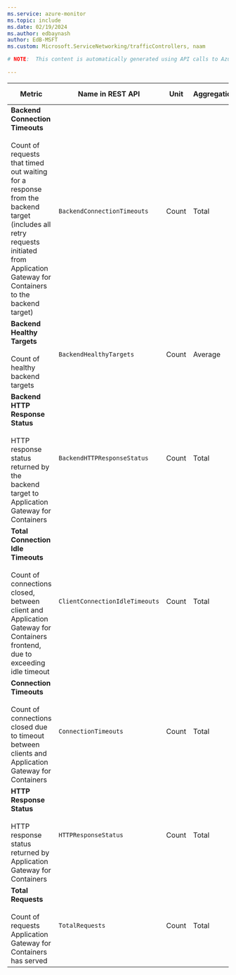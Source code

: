 ```yaml
---
ms.service: azure-monitor
ms.topic: include
ms.date: 02/19/2024
ms.author: edbaynash
author: EdB-MSFT
ms.custom: Microsoft.ServiceNetworking/trafficControllers, naam

# NOTE:  This content is automatically generated using API calls to Azure. Any edits made on these files will be overwritten in the next run of the script. 
 
---
```



|Metric|Name in REST API|Unit|Aggregation|Dimensions|Time Grains|DS Export|
|---|---|---|---|---|---|---|
|**Backend Connection Timeouts**<br><br>Count of requests that timed out waiting for a response from the backend target (includes all retry requests initiated from Application Gateway for Containers to the backend target) |`BackendConnectionTimeouts` |Count |Total |`Microsoft.regionName`, `BackendService`|PT1M |Yes|
|**Backend Healthy Targets**<br><br>Count of healthy backend targets |`BackendHealthyTargets` |Count |Average |`Microsoft.regionName`, `BackendService`|PT1M |Yes|
|**Backend HTTP Response Status**<br><br>HTTP response status returned by the backend target to Application Gateway for Containers |`BackendHTTPResponseStatus` |Count |Total |`Microsoft.regionName`, `BackendService`, `HttpResponseCode`|PT1M |Yes|
|**Total Connection Idle Timeouts**<br><br>Count of connections closed, between client and Application Gateway for Containers frontend, due to exceeding idle timeout |`ClientConnectionIdleTimeouts` |Count |Total |`Microsoft.regionName`, `Frontend`|PT1M |Yes|
|**Connection Timeouts**<br><br>Count of connections closed due to timeout between clients and Application Gateway for Containers |`ConnectionTimeouts` |Count |Total |`Microsoft.regionName`, `Frontend`|PT1M |Yes|
|**HTTP Response Status**<br><br>HTTP response status returned by Application Gateway for Containers |`HTTPResponseStatus` |Count |Total |`Microsoft.regionName`, `Frontend`, `HttpResponseCode`|PT1M |Yes|
|**Total Requests**<br><br>Count of requests Application Gateway for Containers has served |`TotalRequests` |Count |Total |`Microsoft.regionName`, `Frontend`|PT1M |Yes|